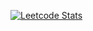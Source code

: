[![Leetcode Stats](https://leetcard.jacoblin.cool/rds8rds/ext=heatmap)](https://leetcode.com/rds8rds)
